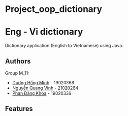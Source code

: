 # Project_oop_dictionary
# Eng - Vi dictionary

Dictionary application (English to Vietnamese) using Java.



## Authors

Group M_11:

- [Dương Hồng Minh](https://github.com/dhminh01) - 19020368
- [Nguyễn Quang Vinh](https://github.com/AlphaSpecialSkill) - 21020264
- [Phan Đăng Khoa](https://github.com/Phan-Dang-Khoa) - 19020336

## Features

